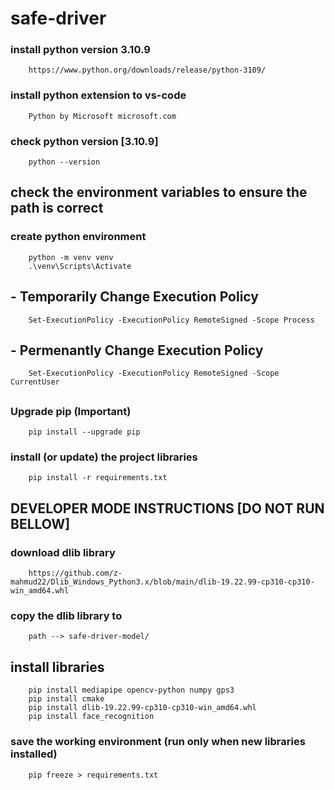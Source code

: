 # safe-driver

### install python version 3.10.9
        https://www.python.org/downloads/release/python-3109/

### install python extension to vs-code
        Python by Microsoft microsoft.com

### check python version [3.10.9]
        python --version

## check the environment variables to ensure the path is correct

### create python environment
        python -m venv venv
        .\venv\Scripts\Activate

## - Temporarily Change Execution Policy
        Set-ExecutionPolicy -ExecutionPolicy RemoteSigned -Scope Process

## - Permenantly Change Execution Policy
        Set-ExecutionPolicy -ExecutionPolicy RemoteSigned -Scope CurrentUser

## 

### Upgrade pip (Important)
        pip install --upgrade pip

### install (or update) the project libraries
        pip install -r requirements.txt

## DEVELOPER MODE INSTRUCTIONS [DO NOT RUN BELLOW]

### download dlib library
        https://github.com/z-mahmud22/Dlib_Windows_Python3.x/blob/main/dlib-19.22.99-cp310-cp310-win_amd64.whl

### copy the dlib library to 
        path --> safe-driver-model/

## install libraries
        pip install mediapipe opencv-python numpy gps3
        pip install cmake
        pip install dlib-19.22.99-cp310-cp310-win_amd64.whl
        pip install face_recognition

### save the working environment (run only when new libraries installed)
        pip freeze > requirements.txt

